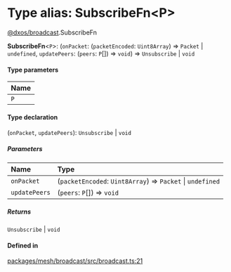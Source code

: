 # Type alias: SubscribeFn<P\>

[@dxos/broadcast](../modules/dxos_broadcast.md).SubscribeFn

 **SubscribeFn**<`P`\>: (`onPacket`: (`packetEncoded`: `Uint8Array`) => `Packet` \| `undefined`, `updatePeers`: (`peers`: `P`[]) => `void`) => `Unsubscribe` \| `void`

#### Type parameters

| Name |
| :------ |
| `P` |

#### Type declaration

(`onPacket`, `updatePeers`): `Unsubscribe` \| `void`

##### Parameters

| Name | Type |
| :------ | :------ |
| `onPacket` | (`packetEncoded`: `Uint8Array`) => `Packet` \| `undefined` |
| `updatePeers` | (`peers`: `P`[]) => `void` |

##### Returns

`Unsubscribe` \| `void`

#### Defined in

[packages/mesh/broadcast/src/broadcast.ts:21](https://github.com/dxos/dxos/blob/db8188dae/packages/mesh/broadcast/src/broadcast.ts#L21)
